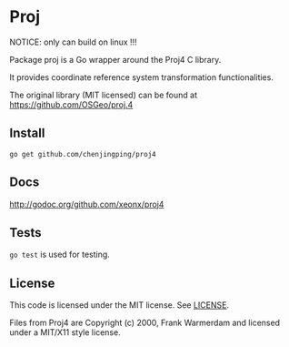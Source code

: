 # Proj

NOTICE: only can build on linux !!!

Package proj is a Go wrapper around the Proj4 C library.

It provides coordinate reference system transformation functionalities.

The original library (MIT licensed) can be found at https://github.com/OSGeo/proj.4

## Install

	go get github.com/chenjingping/proj4

## Docs

<http://godoc.org/github.com/xeonx/proj4>
	
## Tests

`go test` is used for testing.

## License

This code is licensed under the MIT license. See [LICENSE](https://github.com/xeonx/proj4/blob/master/LICENSE).

Files from Proj4 are Copyright (c) 2000, Frank Warmerdam and licensed under a MIT/X11 style license.